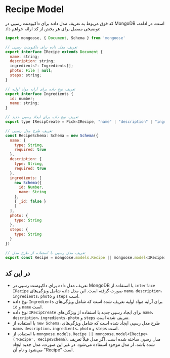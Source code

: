 # Recipe Model

کد فوق مربوط به تعریف مدل داده برای داکیومنت رسپی در MongoDB است. در ادامه، توضیحی مفصل برای هر بخش از کد ارائه خواهم داد:

```javascript
import mongoose, { Document, Schema } from 'mongoose'

// تعریف مدل داده برای داکیومنت رسپی
export interface IRecipe extends Document {
  name: string;
  description: string;
  ingredients?: Ingredients[];
  photo: File | null;
  steps: string;
}

// تعریف نوع داده برای آرایه مواد اولیه
export interface Ingredients {
  id: number;
  name: string;
}

// تعریف نوع داده برای ایجاد رسپی جدید
export type IRecipCreate = Pick<IRecipe, "name" | "description" | "ingredients" | "photo" | "steps">

// تعریف طرح مدل رسپی
const RecipeSchema: Schema = new Schema({
  name: {
    type: String,
    required: true
  },
  description: {
    type: String,
    required: true
  },
  ingredients: [
    new Schema({
      id: Number,
      name: String
    },
    { _id: false }
    )
  ],
  photo: {
    type: String
  },
  steps: {
    type: String
  }
})

// تعریف مدل رسپی با استفاده از طرح مدل
export const Recipe = mongoose.models.Recipe || mongoose.model<IRecipe>('Recipe', RecipeSchema)
```

## در این کد

- تعریف مدل داده برای داکیومنت رسپی در MongoDB با استفاده از `interface IRecipe` صورت گرفته است. این مدل داده شامل ویژگی‌های `name`، `description`، `ingredients`، `photo` و `steps` است.
- نوع داده `Ingredients` برای آرایه مواد اولیه تعریف شده است که شامل ویژگی‌های `id` و `name` است.
- نوع داده `IRecipCreate` برای ایجاد رسپی جدید با استفاده از ویژگی‌های `name`، `description`، `ingredients`، `photo` و `steps` تعریف شده است.
- با استفاده از `new Schema`، طرح مدل رسپی ایجاد شده است که شامل ویژگی‌های `name`، `description`، `ingredients`، `photo` و `steps` است.
- با استفاده از `mongoose.models.Recipe || mongoose.model<IRecipe>('Recipe', RecipeSchema)`، مدل رسپی ساخته شده است. اگر مدل قبلاً تعریف شده باشد، از مدل موجود استفاده می‌شود. در غیر این صورت، مدل جدید ایجاد می‌شود و نام آن "Recipe" است.
